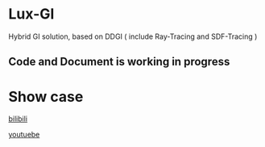 # Lux-GI
Hybrid GI solution, based on DDGI ( include  Ray-Tracing and SDF-Tracing )

## Code and Document is working in progress

# Show case

[bilibili](https://www.bilibili.com/video/BV1NM411y7sv/)

[youtuebe](https://www.youtube.com/watch?v=RfRbWnsdwx0)

